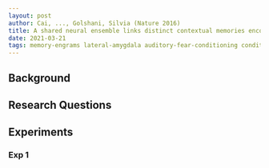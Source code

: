 ```yaml
---
layout: post
author: Cai, ..., Golshani, Silvia (Nature 2016)
title: A shared neural ensemble links distinct contextual memories encoded close in time
date: 2021-03-21
tags: memory-engrams lateral-amygdala auditory-fear-conditioning conditioned-taste-aversion
---
```


## Background

## Research Questions

## Experiments

### Exp 1
